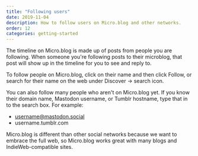 ```yaml
---
title: "Following users"
date: 2019-11-04
description: How to follow users on Micro.blog and other networks.
order: 12
categories: getting-started
---
```


The timeline on Micro.blog is made up of posts from people you are following. When someone you're following posts to their microblog, that post will show up in the timeline for you to see and reply to.

To follow people on Micro.blog, click on their name and then click Follow, or search for their name on the web under Discover → search icon.

You can also follow many people who aren't on Micro.blog yet. If you know their domain name, Mastodon username, or Tumblr hostname, type that in to the search box. For example:

* username@mastodon.social
* username.tumblr.com

Micro.blog is different than other social networks because we want to embrace the full web, so Micro.blog works great with many blogs and IndieWeb-compatible sites.
